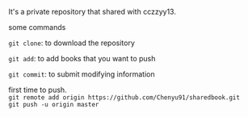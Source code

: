 It's a private repository that shared with cczzyy13.


some commands

`git clone`: to download the repository

`git add`: to add books that you want to push

`git commit`: to submit modifying information

first time to push.  
`git remote add origin https://github.com/Chenyu91/sharedbook.git`  
`git push -u origin master` 
